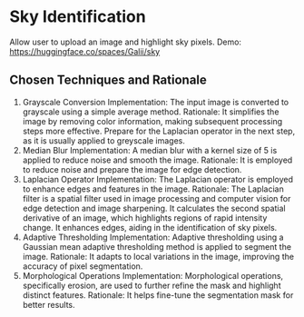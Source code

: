 # Sky Identification
Allow user to upload an image and highlight sky pixels.
Demo: https://huggingface.co/spaces/Galii/sky

## Chosen Techniques and Rationale
1. Grayscale Conversion
Implementation: The input image is converted to grayscale using a simple average method.
Rationale: It simplifies the image by removing color information, making subsequent processing steps more effective. Prepare for the Laplacian operator in the next step, as it is usually applied to greyscale images.
2. Median Blur
Implementation: A median blur with a kernel size of 5 is applied to reduce noise and smooth the image.
Rationale: It is employed to reduce noise and prepare the image for edge detection.
3. Laplacian Operator
Implementation: The Laplacian operator is employed to enhance edges and features in the image.
Rationale: The Laplacian filter is a spatial filter used in image processing and computer vision for edge detection and image sharpening. It calculates the second spatial derivative of an image, which highlights regions of rapid intensity change. It enhances edges, aiding in the identification of sky pixels.
4. Adaptive Thresholding
Implementation: Adaptive thresholding using a Gaussian mean adaptive thresholding method is applied to segment the image.
Rationale: It adapts to local variations in the image, improving the accuracy of pixel segmentation.
5. Morphological Operations
Implementation: Morphological operations, specifically erosion, are used to further refine the mask and highlight distinct features.
Rationale: It helps fine-tune the segmentation mask for better results.


